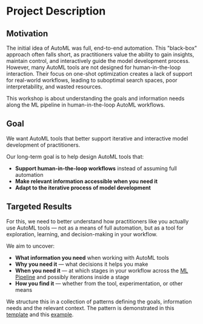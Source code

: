 
# Project Description


## Motivation

The initial idea of AutoML was full, end-to-end automation. This "black-box" approach often falls short, as practitioners value the ability to gain insights, maintain control, and interactively guide the model development process.
However, many AutoML tools are not designed for human-in-the-loop interaction. Their focus on one-shot optimization creates a lack of support for real-world workflows, leading to suboptimal search spaces, poor interpretability, and wasted resources.

This workshop is about understanding the goals and information needs along the ML pipeline in human-in-the-loop AutoML workflows.


## Goal

We want AutoML tools that better support iterative and interactive model development of practitioners.

Our long-term goal is to help design AutoML tools that:
- **Support human-in-the-loop workflows** instead of assuming full automation
- **Make relevant information accessible when you need it**
- **Adapt to the iterative process of model development**


## Targeted Results

For this, we need to better understand how practitioners like you actually use AutoML tools — not as a means of full automation, but as a tool for exploration, learning, and decision-making in your workflow.

We aim to uncover:
- **What information you need** when working with AutoML tools
- **Why you need it** — what decisions it helps you make
- **When you need it** — at which stages in your workflow across the [ML Pipeline](ML%20Pipeline%20Overview.md) and possibly iterations inside a stage
- **How you find it** — whether from the tool, experimentation, or other means

We structure this in a collection of patterns defining the goals, information needs and the relevant context.
The pattern is demonstrated in this [template](Template.md) and this [example](Example.md).

